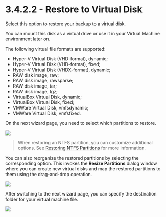 # 3.4.2.2 - Restore to Virtual Disk

Select this option to restore your backup to a virtual disk.

You can mount this disk as a virtual drive or use it in your Virtual Machine environment later on.

The following virtual file formats are supported:

* Hyper-V Virtual Disk \(VHD-format\), dynamic;
* Hyper-V Virtual Disk \(VHD-format\), fixed;
* Hyper-V Virtual Disk \(VHDX-format\), dynamic;
* RAW disk image, raw;
* RAW disk image, rawsparse;
* RAW disk image, tar;
* RAW disk image, tgz;
* VirtualBox Virtual Disk, dynamic;
* VirtualBox Virtual Disk, fixed;
* VMWare Virtual Disk, vmfsdynamic;
* VMWare Virtual Disk, vmfsfixed.

On the next wizard page, you need to select which partitions to restore.

![](https://github.com/robertzakiev/gitbook/tree/703d9f96af3546d5a85e17cd24df8e3834d130e4/assets/image-based-virtual-select-partitions.png)

> When restoring an NTFS partition, you can customize additional options. See [Restoring NTFS Partitions](../../../../concepts/resizing-ntfs-partitions.md) for more information.

You can also reorganize the restored partitions by selecting the corresponding option. This invokes the **Resize Partitions** dialog window where you can create new virtual disks and map the restored partitions to them using the drag-and-drop operation.

![](https://github.com/robertzakiev/gitbook/tree/703d9f96af3546d5a85e17cd24df8e3834d130e4/assets/resize-partitions-dialog.png)

After switching to the next wizard page, you can specify the destination folder for your virtual machine file.

![](https://github.com/robertzakiev/gitbook/tree/703d9f96af3546d5a85e17cd24df8e3834d130e4/assets/image-based-virtual-select-destination.png)


